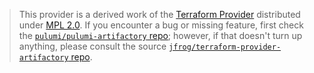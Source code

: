 > This provider is a derived work of the [Terraform Provider](https://github.com/jfrog/terraform-provider-artifactory)
> distributed under [MPL 2.0](https://www.mozilla.org/en-US/MPL/2.0/). If you encounter a bug or missing feature,
> first check the [`pulumi/pulumi-artifactory` repo](https://github.com/pulumi/pulumi-artifactory/issues); however, if that doesn't turn up anything,
> please consult the source [`jfrog/terraform-provider-artifactory` repo](https://github.com/jfrog/terraform-provider-artifactory/issues).
